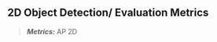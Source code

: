<!-- CSS -->
<link rel="stylesheet" style="text/css" href="../styles.css">
<!--     -->

## 2D Object Detection/ Evaluation Metrics

> **_Metrics:_**  AP 2D

